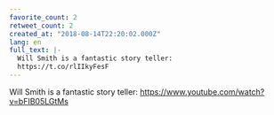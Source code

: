 ```yaml
---
favorite_count: 2
retweet_count: 2
created_at: "2018-08-14T22:20:02.000Z"
lang: en
full_text: |-
  Will Smith is a fantastic story teller:
  https://t.co/rlIIkyFesF
---
```


Will Smith is a fantastic story teller:
<https://www.youtube.com/watch?v=bFIB05LGtMs>
